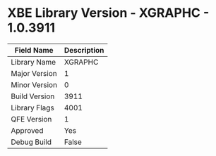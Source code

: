 # XBE Library Version - XGRAPHC - 1.0.3911

| Field Name | Description |
|---|---|
| Library Name | XGRAPHC |
| Major Version | 1 |
| Minor Version | 0 |
| Build Version | 3911 |
| Library Flags | 4001 |
| QFE Version | 1 |
| Approved | Yes |
| Debug Build | False |
